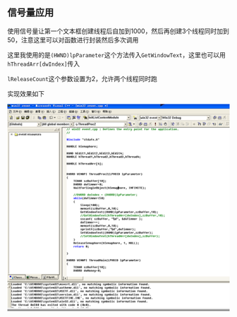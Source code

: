 ## 信号量应用



使用信号量让第一个文本框创建线程后自加到1000，然后再创建3个线程同时加到50，注意这里可以对函数进行封装然后多次调用



这里我使用的是`(HWND)lpParameter`这个方法传入`GetWindowText`，这里也可以用`hThreadArr[dwIndex]`传入



`lReleaseCount`这个参数设置为2，允许两个线程同时跑



实现效果如下



![semaphore](semaphore.gif)